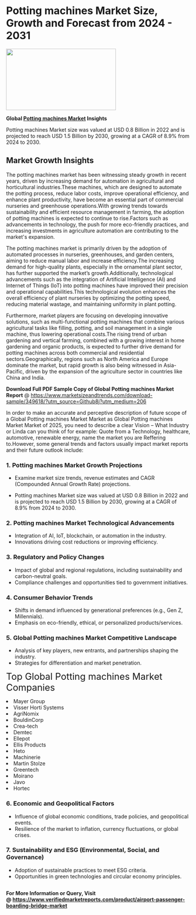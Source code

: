 <H1>Potting machines Market Size, Growth and Forecast from 2024 - 2031</H1><img class="aligncenter size-medium wp-image-584254" src="https://thirdeyenews.in/wp-content/uploads/2024/09/Global-Market-Research-300x168.jpeg" alt="" width="300" height="168" /><p><strong>Global&nbsp;<a href="https://www.marketsizeandtrends.com/download-sample/349618/?utm_source=Github8j?utm_medium=206">Potting machines Market</a> Insights</strong></p><p>Potting machines Market size was valued at USD 0.8 Billion in 2022 and is projected to reach USD 1.5 Billion by 2030, growing at a CAGR of 8.9% from 2024 to 2030.</p><p><h2>Market Growth Insights</h2> <p>The potting machines market has been witnessing steady growth in recent years, driven by increasing demand for automation in agricultural and horticultural industries.These machines, which are designed to automate the potting process, reduce labor costs, improve operational efficiency, and enhance plant productivity, have become an essential part of commercial nurseries and greenhouse operations.With growing trends towards sustainability and efficient resource management in farming, the adoption of potting machines is expected to continue to rise.Factors such as advancements in technology, the push for more eco-friendly practices, and increasing investments in agriculture automation are contributing to the market's expansion.</p> <p>The potting machines market is primarily driven by the adoption of automated processes in nurseries, greenhouses, and garden centers, aiming to reduce manual labor and increase efficiency.The increasing demand for high-quality plants, especially in the ornamental plant sector, has further supported the market’s growth.Additionally, technological advancements such as the integration of Artificial Intelligence (AI) and Internet of Things (IoT) into potting machines have improved their precision and operational capabilities.This technological evolution enhances the overall efficiency of plant nurseries by optimizing the potting speed, reducing material wastage, and maintaining uniformity in plant potting.</p> <p>Furthermore, market players are focusing on developing innovative solutions, such as multi-functional potting machines that combine various agricultural tasks like filling, potting, and soil management in a single machine, thus lowering operational costs.The rising trend of urban gardening and vertical farming, combined with a growing interest in home gardening and organic products, is expected to further drive demand for potting machines across both commercial and residential sectors.Geographically, regions such as North America and Europe dominate the market, but rapid growth is also being witnessed in Asia-Pacific, driven by the expansion of the agriculture sector in countries like China and India.</p> <p><span class=""><strong>Download Full PDF Sample Copy of Global Potting machines Market Report</strong> @ <a href="https://www.marketsizeandtrends.com/download-sample/349618/?utm_source=Github8j?utm_medium=206" target="_blank">https://www.marketsizeandtrends.com/download-sample/349618/?utm_source=Github8j?utm_medium=206</a></span></p><p>In order to make an accurate and perceptive description of future scope of a Global&nbsp;Potting machines Market Market as Global&nbsp;Potting machines Market Market of 2025, you need to describe a clear Vision &ndash; What Industry or Linda can you think of for example: Quote from a Technology, healthcare, automotive, renewable energy, name the market you are Reffering to.However, some general trends and factors usually impact market reports and their future outlook include:</p><h3>1.&nbsp;<strong>Potting machines Market Growth Projections</strong></h3><ul><li>Examine market size trends, revenue estimates and CAGR (Compounded Annual Growth Rate) projections.</li><li><p>Potting machines Market size was valued at USD 0.8 Billion in 2022 and is projected to reach USD 1.5 Billion by 2030, growing at a CAGR of 8.9% from 2024 to 2030.</p></li></ul><h3>2.&nbsp;<strong>Potting machines Market Technological Advancements</strong></h3><ul><li>Integration of AI, IoT, blockchain, or automation in the industry.</li><li>Innovations driving cost reductions or improving efficiency.</li></ul><h3>3.&nbsp;<strong>Regulatory and Policy Changes</strong></h3><ul><li>Impact of global and regional regulations, including sustainability and carbon-neutral goals.</li><li>Compliance challenges and opportunities tied to government initiatives.</li></ul><h3>4.&nbsp;<strong>Consumer Behavior Trends</strong></h3><ul><li>Shifts in demand influenced by generational preferences (e.g., Gen Z, Millennials).</li><li>Emphasis on eco-friendly, ethical, or personalized products/services.</li></ul><h3>5.&nbsp;<strong>Global Potting machines Market Competitive Landscape</strong></h3><ul><li>Analysis of key players, new entrants, and partnerships shaping the industry.</li><li>Strategies for differentiation and market penetration.</li></ul><p data-pm-slice="1 1 []"><span style="color: inherit; font-family: inherit; font-size: 25px;">Top Global Potting machines Market Companies</span></p><div class="" data-test-id=""><p><li>Mayer Group</li><li> Visser Horti Systems</li><li> AgriNomix</li><li> BouldinCorp</li><li> Crea-tech</li><li> Demtec</li><li> Ellepot</li><li> Ellis Products</li><li> Heto</li><li> Machinerie</li><li> Martin Stolze</li><li> Greentech</li><li> Moirano</li><li> Javo</li><li> Hortec</li></p></div><h3>6.&nbsp;<strong>Economic and Geopolitical Factors</strong></h3><ul><li>Influence of global economic conditions, trade policies, and geopolitical events.</li><li>Resilience of the market to inflation, currency fluctuations, or global crises.</li></ul><h3>7.&nbsp;<strong>Sustainability and ESG (Environmental, Social, and Governance)</strong></h3><ul><li>Adoption of sustainable practices to meet ESG criteria.</li><li>Opportunities in green technologies and circular economy principles.</li></ul><h2><strong style="font-size: 14px;">For More Information or Query, Visit @&nbsp;</strong><a style="background-color: #ffffff; font-size: 14px;" href="https://www.marketsizeandtrends.com/report/potting-machines-market/" target="_blank">https://www.verifiedmarketreports.com/product/airport-passenger-boarding-bridge-market</a></h2>